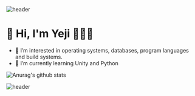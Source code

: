 ![header](https://capsule-render.vercel.app/api?type=soft&color=auto&height=20&section=header&text=)


# 👋 Hi, I'm Yeji  👨🏻‍💻
- 👀 I’m interested in operating systems, databases, program languages and build systems.
- 🌱 I’m currently learning Unity and Python

<!---
ellen310/ellen310 is a ✨ special ✨ repository because its `README.md` (this file) appears on your GitHub profile.
You can click the Preview link to take a look at your changes.
--->
<!--뱃지들 넣기
# Skills
--->


![Anurag's github stats](https://github-readme-stats.vercel.app/api?username=Yeji&show_icons=true&theme=radical) 

![header](https://capsule-render.vercel.app/api?type=soft&color=auto&height=20&section=header&text=)
